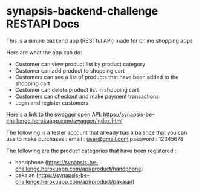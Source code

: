 # synapsis-backend-challenge RESTAPI Docs

This is a simple backend app (RESTful API) made for online shopping apps

Here are what the app can do:
* Customer can view product list by product category
* Customer can add product to shopping cart
* Customers can see a list of products that have been added to the shopping cart
* Customer can delete product list in shopping cart
* Customers can checkout and make payment transactions
* Login and register customers

Here's a link to the swagger open API:
https://synapsis-be-challenge.herokuapp.com/swagger/index.html

The following is a tester account that already has a balance that you can use to make purchases :
email : user@gmail.com
password : 12345678

The following are the product categories that have been registered :
* handphone (https://synapsis-be-challenge.herokuapp.com/api/product/handphone)
* pakaian (https://synapsis-be-challenge.herokuapp.com/api/product/pakaian)
